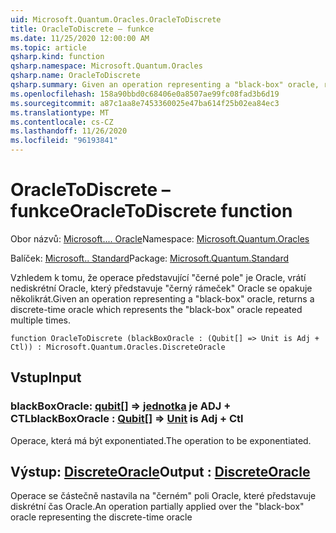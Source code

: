 ```yaml
---
uid: Microsoft.Quantum.Oracles.OracleToDiscrete
title: OracleToDiscrete – funkce
ms.date: 11/25/2020 12:00:00 AM
ms.topic: article
qsharp.kind: function
qsharp.namespace: Microsoft.Quantum.Oracles
qsharp.name: OracleToDiscrete
qsharp.summary: Given an operation representing a "black-box" oracle, returns a discrete-time oracle which represents the "black-box" oracle repeated multiple times.
ms.openlocfilehash: 158a90bbd0c68406e0a8507ae99fc08fad3b6d19
ms.sourcegitcommit: a87c1aa8e7453360025e47ba614f25b02ea84ec3
ms.translationtype: MT
ms.contentlocale: cs-CZ
ms.lasthandoff: 11/26/2020
ms.locfileid: "96193841"
---
```

# <a name="oracletodiscrete-function"></a><span data-ttu-id="80552-102">OracleToDiscrete – funkce</span><span class="sxs-lookup"><span data-stu-id="80552-102">OracleToDiscrete function</span></span>

<span data-ttu-id="80552-103">Obor názvů: [Microsoft.... Oracle](xref:Microsoft.Quantum.Oracles)</span><span class="sxs-lookup"><span data-stu-id="80552-103">Namespace: [Microsoft.Quantum.Oracles](xref:Microsoft.Quantum.Oracles)</span></span>

<span data-ttu-id="80552-104">Balíček: [Microsoft.. Standard](https://nuget.org/packages/Microsoft.Quantum.Standard)</span><span class="sxs-lookup"><span data-stu-id="80552-104">Package: [Microsoft.Quantum.Standard](https://nuget.org/packages/Microsoft.Quantum.Standard)</span></span>


<span data-ttu-id="80552-105">Vzhledem k tomu, že operace představující "černé pole" je Oracle, vrátí nediskrétní Oracle, který představuje "černý rámeček" Oracle se opakuje několikrát.</span><span class="sxs-lookup"><span data-stu-id="80552-105">Given an operation representing a "black-box" oracle, returns a discrete-time oracle which represents the "black-box" oracle repeated multiple times.</span></span>

```qsharp
function OracleToDiscrete (blackBoxOracle : (Qubit[] => Unit is Adj + Ctl)) : Microsoft.Quantum.Oracles.DiscreteOracle
```


## <a name="input"></a><span data-ttu-id="80552-106">Vstup</span><span class="sxs-lookup"><span data-stu-id="80552-106">Input</span></span>

### <a name="blackboxoracle--qubit--unit--is-adj--ctl"></a><span data-ttu-id="80552-107">blackBoxOracle: [qubit](xref:microsoft.quantum.lang-ref.qubit)[] => [jednotka](xref:microsoft.quantum.lang-ref.unit)  je ADJ + CTL</span><span class="sxs-lookup"><span data-stu-id="80552-107">blackBoxOracle : [Qubit](xref:microsoft.quantum.lang-ref.qubit)[] => [Unit](xref:microsoft.quantum.lang-ref.unit)  is Adj + Ctl</span></span>

<span data-ttu-id="80552-108">Operace, která má být exponentiated.</span><span class="sxs-lookup"><span data-stu-id="80552-108">The operation to be exponentiated.</span></span>



## <a name="output--discreteoracle"></a><span data-ttu-id="80552-109">Výstup: [DiscreteOracle](xref:Microsoft.Quantum.Oracles.DiscreteOracle)</span><span class="sxs-lookup"><span data-stu-id="80552-109">Output : [DiscreteOracle](xref:Microsoft.Quantum.Oracles.DiscreteOracle)</span></span>

<span data-ttu-id="80552-110">Operace se částečně nastavila na "černém" poli Oracle, které představuje diskrétní čas Oracle.</span><span class="sxs-lookup"><span data-stu-id="80552-110">An operation partially applied over the "black-box" oracle representing the discrete-time oracle</span></span>